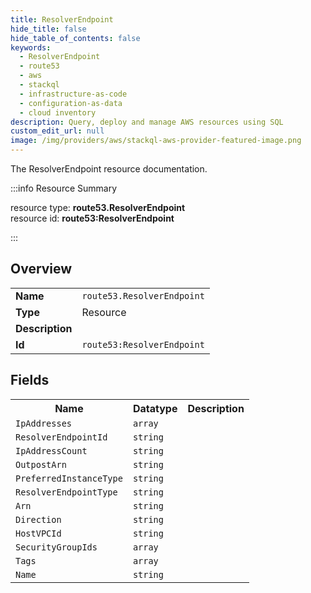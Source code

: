 ```yaml
---
title: ResolverEndpoint
hide_title: false
hide_table_of_contents: false
keywords:
  - ResolverEndpoint
  - route53
  - aws
  - stackql
  - infrastructure-as-code
  - configuration-as-data
  - cloud inventory
description: Query, deploy and manage AWS resources using SQL
custom_edit_url: null
image: /img/providers/aws/stackql-aws-provider-featured-image.png
---
```

The ResolverEndpoint resource documentation.

:::info Resource Summary

<div class="row">
<div class="providerDocColumn">
<span>resource type:&nbsp;<b>route53.ResolverEndpoint</b></span><br />
<span>resource id:&nbsp;<b>route53:ResolverEndpoint</b></span><br />
</div>
</div>

:::

## Overview
<table><tbody>
<tr><td><b>Name</b></td><td><code>route53.ResolverEndpoint</code></td></tr>
<tr><td><b>Type</b></td><td>Resource</td></tr>
<tr><td><b>Description</b></td><td></td></tr>
<tr><td><b>Id</b></td><td><code>route53:ResolverEndpoint</code></td></tr>
</tbody></table>

## Fields
<table><tbody>
<tr><th>Name</th><th>Datatype</th><th>Description</th></tr>
<tr><td><code>IpAddresses</code></td><td><code>array</code></td><td></td></tr><tr><td><code>ResolverEndpointId</code></td><td><code>string</code></td><td></td></tr><tr><td><code>IpAddressCount</code></td><td><code>string</code></td><td></td></tr><tr><td><code>OutpostArn</code></td><td><code>string</code></td><td></td></tr><tr><td><code>PreferredInstanceType</code></td><td><code>string</code></td><td></td></tr><tr><td><code>ResolverEndpointType</code></td><td><code>string</code></td><td></td></tr><tr><td><code>Arn</code></td><td><code>string</code></td><td></td></tr><tr><td><code>Direction</code></td><td><code>string</code></td><td></td></tr><tr><td><code>HostVPCId</code></td><td><code>string</code></td><td></td></tr><tr><td><code>SecurityGroupIds</code></td><td><code>array</code></td><td></td></tr><tr><td><code>Tags</code></td><td><code>array</code></td><td></td></tr><tr><td><code>Name</code></td><td><code>string</code></td><td></td></tr>
</tbody></table>